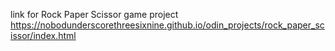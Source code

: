 link for Rock Paper Scissor game project
https://nobodunderscorethreesixnine.github.io/odin_projects/rock_paper_scissor/index.html
